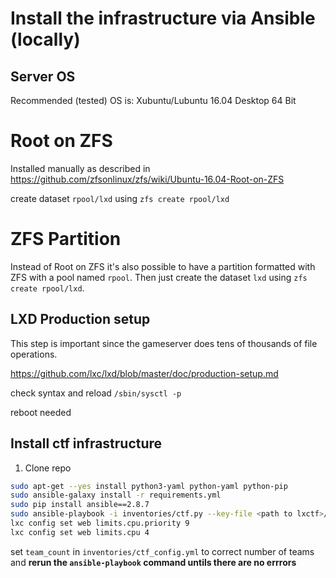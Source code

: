 # Install the infrastructure via Ansible (locally)

## Server OS

Recommended (tested) OS is: Xubuntu/Lubuntu 16.04 Desktop 64 Bit

# Root on ZFS

Installed manually as described in https://github.com/zfsonlinux/zfs/wiki/Ubuntu-16.04-Root-on-ZFS

create dataset `rpool/lxd` using `zfs create rpool/lxd`

# ZFS Partition

Instead of Root on ZFS it's also possible to have a partition formatted with ZFS with a pool named `rpool`.
Then just create the dataset `lxd` using `zfs create rpool/lxd`.

## LXD Production setup

This step is important since the gameserver does tens of thousands of file operations.

https://github.com/lxc/lxd/blob/master/doc/production-setup.md

check syntax and reload `/sbin/sysctl -p`

reboot needed

## Install ctf infrastructure

1. Clone repo

```bash
sudo apt-get --yes install python3-yaml python-yaml python-pip
sudo ansible-galaxy install -r requirements.yml 
sudo pip install ansible==2.8.7
sudo ansible-playbook -i inventories/ctf.py --key-file <path to lxctf>/sshkey/id_rsa_ctf site.yml
lxc config set web limits.cpu.priority 9
lxc config set web limits.cpu 4
```

set `team_count` in `inventories/ctf_config.yml` to correct number of teams and **rerun the `ansible-playbook` command untils there are no errrors**